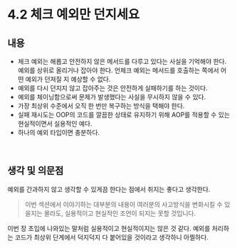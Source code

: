 # 4.2 체크 예외만 던지세요

## 내용

*  체크 예외는 해롭고 안전하지 않은 메서드를 다루고 있다는 사실을 기억해야 한다. 예외를 상위로 올리거나 잡아야 한다.  언체크 예외는 메서드를 호출하는 쪽에서 어떤 예외가 던져질 지 예상할 수 없다.
* 예외를 다시 던지지 않고 잡아주는 것은 안전하게 실패하기를 하는 것이다.
* 예외를 체이닝함으로써 문제가 발생했다는 사실을 무시하지 않을 수 있다.
* 가장 최상위 수준에서 오직 한 번만 복구하는 방식을 택해야 한다.
* 실패 재시도는 OOP의 코드를 깔끔한 상태로 유지하기 위해 AOP를 적용할 수 있는 현실적이면서 실용적인 예다.
* 하나의 예외 타입이면 충분하다.

<br/>

## 생각 및 의문점

예외를 간과하지 않고 생각할 수 있게끔 한다는 점에서 취지는 좋다고 생각한다.  

> 이번 섹션에서 이야기하는 대부분의 내용이 여러분의 사고방식을 변화시킬 수 있을지는 몰라도, 실용적이고 현실적인 조언이 되지는 못할 것입니다.

이번 장 초입에 나와있는 말처럼 실용적이고 현실적이지는 않은 것 같다. 예외를 처리하는 코드가 최상위 단계에서 덕지덕지 다 붙어있을 것이라고 생각하니 아찔하다.